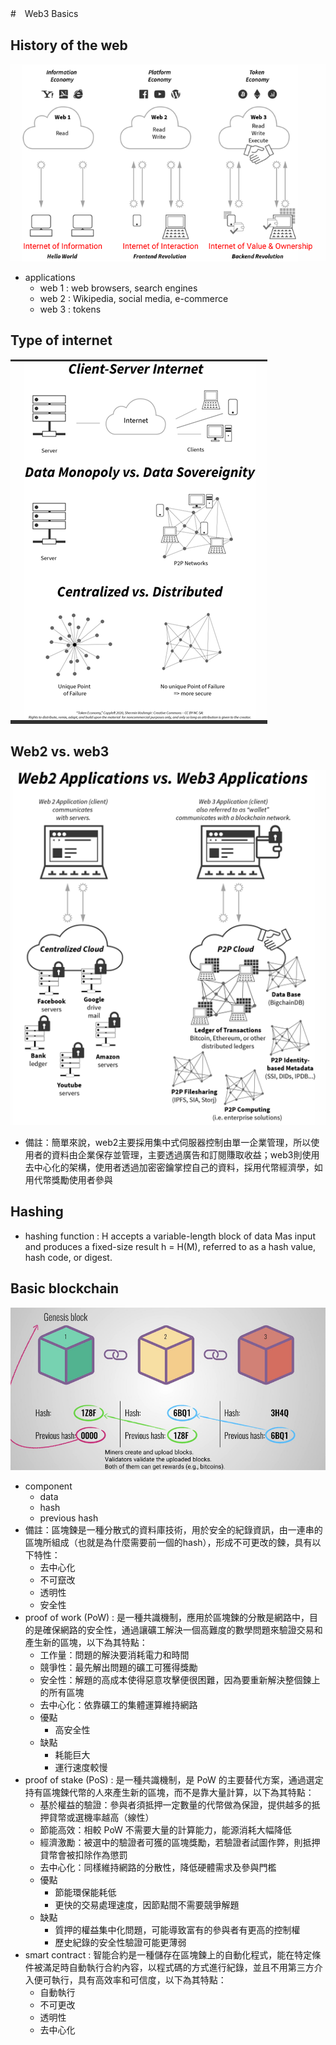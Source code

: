 #　Web3 Basics
## History of the web
![跑不出來](./Sources/his.png "")
- applications 
  - web 1 : web browsers, search engines
  - web 2 : Wikipedia, social media, e-commerce
  - web 3 : tokens
## Type of internet
![跑不出來](./Sources/type.png "")
## Web2 vs. web3
![跑不出來](./Sources/web2.png "")
- 備註：簡單來說，web2主要採用集中式伺服器控制由單一企業管理，所以使用者的資料由企業保存並管理，主要透過廣告和訂閱賺取收益；web3則使用去中心化的架構，使用者透過加密密鑰掌控自己的資料，採用代幣經濟學，如用代幣獎勵使用者參與
## Hashing
- hashing function : H accepts a variable-length block of data Mas input and produces a fixed-size result h = H(M), referred to as a hash value, hash code, or digest.
## Basic blockchain
![跑不出來](./Sources/blockchain.png "")
- component
  - data
  - hash
  - previous hash
- 備註：區塊鍊是一種分散式的資料庫技術，用於安全的紀錄資訊，由一連串的區塊所組成（也就是為什麼需要前一個的hash），形成不可更改的鍊，具有以下特性：
  - 去中心化
  - 不可竄改
  - 透明性
  - 安全性
- proof of work (PoW) : 是一種共識機制，應用於區塊鍊的分散是網路中，目的是確保網路的安全性，通過讓礦工解決一個高難度的數學問題來驗證交易和產生新的區塊，以下為其特點：
  - 工作量：問題的解決要消耗電力和時間
  - 競爭性：最先解出問題的礦工可獲得獎勵
  - 安全性：解題的高成本使得惡意攻擊便很困難，因為要重新解決整個鍊上的所有區塊
  - 去中心化：依靠礦工的集體運算維持網路
  - 優點
    - 高安全性
  - 缺點
    - 耗能巨大
    - 運行速度較慢
- proof of stake (PoS) : 是一種共識機制，是 PoW 的主要替代方案，通過選定持有區塊鍊代幣的人來產生新的區塊，而不是靠大量計算，以下為其特點：
  - 基於權益的驗證：參與者須抵押一定數量的代幣做為保證，提供越多的抵押貸幣或選機率越高（線性）
  - 節能高效：相較 PoW 不需要大量的計算能力，能源消耗大幅降低
  - 經濟激勵：被選中的驗證者可獲的區塊獎勵，若驗證者試圖作弊，則抵押貸幣會被扣除作為懲罰
  - 去中心化：同樣維持網路的分散性，降低硬體需求及參與門檻
  - 優點
    - 節能環保能耗低
    - 更快的交易處理速度，因節點間不需要競爭解題
  - 缺點
    - 質押的權益集中化問題，可能導致富有的參與者有更高的控制權
    - 歷史紀錄的安全性驗證可能更薄弱
- smart contract : 智能合約是一種儲存在區塊鍊上的自動化程式，能在特定條件被滿足時自動執行合約內容，以程式碼的方式進行紀錄，並且不用第三方介入便可執行，具有高效率和可信度，以下為其特點：  
  - 自動執行
  - 不可更改
  - 透明性
  - 去中心化